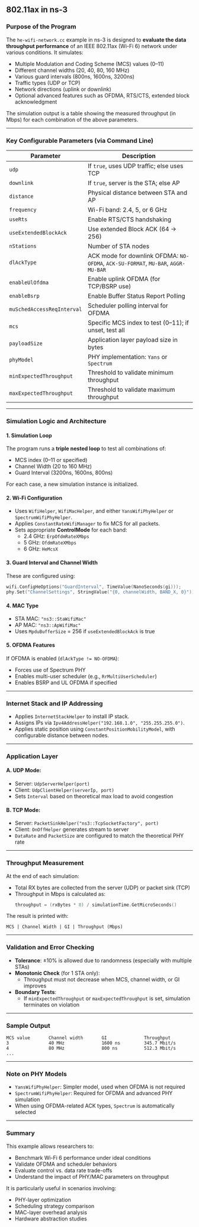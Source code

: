 ## 802.11ax in ns-3

### Purpose of the Program

The `he-wifi-network.cc` example in ns-3 is designed to **evaluate the data throughput performance** of an IEEE 802.11ax (Wi-Fi 6) network under various conditions. It simulates:
- Multiple Modulation and Coding Scheme (MCS) values (0–11)
- Different channel widths (20, 40, 80, 160 MHz)
- Various guard intervals (800ns, 1600ns, 3200ns)
- Traffic types (UDP or TCP)
- Network directions (uplink or downlink)
- Optional advanced features such as OFDMA, RTS/CTS, extended block acknowledgment

The simulation output is a table showing the measured throughput (in Mbps) for each combination of the above parameters.

---

### Key Configurable Parameters (via Command Line)

| Parameter | Description |
|----------|-------------|
| `udp` | If `true`, uses UDP traffic; else uses TCP |
| `downlink` | If `true`, server is the STA; else AP |
| `distance` | Physical distance between STA and AP |
| `frequency` | Wi-Fi band: 2.4, 5, or 6 GHz |
| `useRts` | Enable RTS/CTS handshaking |
| `useExtendedBlockAck` | Use extended Block ACK (64 → 256) |
| `nStations` | Number of STA nodes |
| `dlAckType` | ACK mode for downlink OFDMA: `NO-OFDMA`, `ACK-SU-FORMAT`, `MU-BAR`, `AGGR-MU-BAR` |
| `enableUlOfdma` | Enable uplink OFDMA (for TCP/BSRP use) |
| `enableBsrp` | Enable Buffer Status Report Polling |
| `muSchedAccessReqInterval` | Scheduler polling interval for OFDMA |
| `mcs` | Specific MCS index to test (0–11); if unset, test all |
| `payloadSize` | Application layer payload size in bytes |
| `phyModel` | PHY implementation: `Yans` or `Spectrum` |
| `minExpectedThroughput` | Threshold to validate minimum throughput |
| `maxExpectedThroughput` | Threshold to validate maximum throughput |

---

### Simulation Logic and Architecture

#### 1. **Simulation Loop**
The program runs a **triple nested loop** to test all combinations of:
- MCS index (0–11 or specified)
- Channel Width (20 to 160 MHz)
- Guard Interval (3200ns, 1600ns, 800ns)

For each case, a new simulation instance is initialized.

#### 2. **Wi-Fi Configuration**
- Uses `WifiHelper`, `WifiMacHelper`, and either `YansWifiPhyHelper` or `SpectrumWifiPhyHelper`.
- Applies `ConstantRateWifiManager` to fix MCS for all packets.
- Sets appropriate **ControlMode** for each band:
  - 2.4 GHz: `ErpOfdmRateXMbps`
  - 5 GHz: `OfdmRateXMbps`
  - 6 GHz: `HeMcsX`

#### 3. **Guard Interval and Channel Width**
These are configured using:
```cpp
wifi.ConfigHeOptions("GuardInterval", TimeValue(NanoSeconds(gi)));
phy.Set("ChannelSettings", StringValue("{0, channelWidth, BAND_X, 0}"));
```

#### 4. **MAC Type**
- STA MAC: `"ns3::StaWifiMac"`
- AP MAC: `"ns3::ApWifiMac"`
- Uses `MpduBufferSize` = 256 if `useExtendedBlockAck` is true

#### 5. **OFDMA Features**
If OFDMA is enabled (`dlAckType != NO-OFDMA`):
- Forces use of Spectrum PHY
- Enables multi-user scheduler (e.g., `RrMultiUserScheduler`)
- Enables BSRP and UL OFDMA if specified

---

### Internet Stack and IP Addressing

- Applies `InternetStackHelper` to install IP stack.
- Assigns IPs via `Ipv4AddressHelper("192.168.1.0", "255.255.255.0")`.
- Applies static position using `ConstantPositionMobilityModel`, with configurable distance between nodes.

---

### Application Layer

#### A. UDP Mode:
- Server: `UdpServerHelper(port)`
- Client: `UdpClientHelper(serverIp, port)`
- Sets `Interval` based on theoretical max load to avoid congestion

#### B. TCP Mode:
- Server: `PacketSinkHelper("ns3::TcpSocketFactory", port)`
- Client: `OnOffHelper` generates stream to server
- `DataRate` and `PacketSize` are configured to match the theoretical PHY rate

---

### Throughput Measurement

At the end of each simulation:
- Total RX bytes are collected from the server (UDP) or packet sink (TCP)
- Throughput in Mbps is calculated as:
  ```cpp
  throughput = (rxBytes * 8) / simulationTime.GetMicroSeconds()
  ```

The result is printed with:
```
MCS | Channel Width | GI | Throughput (Mbps)
```

---

### Validation and Error Checking

- **Tolerance**: ±10% is allowed due to randomness (especially with multiple STAs)
- **Monotonic Check** (for 1 STA only):
  - Throughput must not decrease when MCS, channel width, or GI improves
- **Boundary Tests**:
  - If `minExpectedThroughput` or `maxExpectedThroughput` is set, simulation terminates on violation

---

### Sample Output

```
MCS value       Channel width       GI              Throughput
3               40 MHz              1600 ns         345.7 Mbit/s
4               80 MHz              800 ns          512.3 Mbit/s
...
```

---

### Note on PHY Models

- `YansWifiPhyHelper`: Simpler model, used when OFDMA is not required
- `SpectrumWifiPhyHelper`: Required for OFDMA and advanced PHY simulation
- When using OFDMA-related ACK types, `Spectrum` is automatically selected

---

### Summary

This example allows researchers to:
- Benchmark Wi-Fi 6 performance under ideal conditions
- Validate OFDMA and scheduler behaviors
- Evaluate control vs. data rate trade-offs
- Understand the impact of PHY/MAC parameters on throughput

It is particularly useful in scenarios involving:
- PHY-layer optimization
- Scheduling strategy comparison
- MAC-layer overhead analysis
- Hardware abstraction studies
